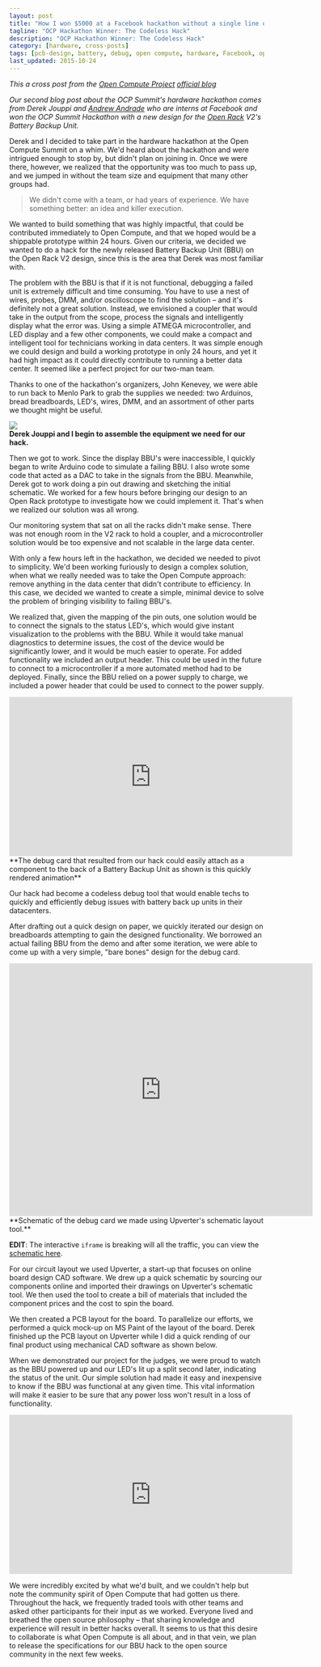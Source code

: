 ```yaml
---
layout: post
title: "How I won $5000 at a Facebook hackathon without a single line of code"
tagline: "OCP Hackathon Winner: The Codeless Hack"
description: "OCP Hackathon Winner: The Codeless Hack"
category: [hardware, cross-posts] 
tags: [pcb-design, battery, debug, open compute, hardware, Facebook, opencompute.org, openhardware]
last_updated: 2015-10-24
---
```


_This a cross post from the_ [_Open Compute Project_](http://www.opencompute.org/) [_official blog_](http://www.opencompute.org/blog/ocp-hackathon-winner-the-codeless-hack/)      

_Our second blog post about the OCP Summit's hardware hackathon comes from Derek Jouppi and_ [_Andrew Andrade_](http://ca.linkedin.com/pub/andrew-andrade/3b/a9b/6b9) _who are interns at Facebook and won the OCP Summit Hackathon with a new design for the [Open Rack](http://www.opencompute.org/wiki/Open_Rack) V2's Battery Backup Unit._    

Derek and I decided to take part in the hardware hackathon at the Open Compute Summit on a whim. We'd heard about the hackathon and were intrigued enough to stop by, but didn't plan on joining in. Once we were there, however, we realized that the opportunity was too much to pass up, and we jumped in without the team size and equipment that many other groups had.     

> We didn't come with a team, or had years of experience.  We have something better: an idea and killer execution.

We wanted to build something that was highly impactful, that could be contributed immediately to Open Compute, and that we hoped would be a shippable prototype within 24 hours. Given our criteria, we decided we wanted to do a hack for the newly released Battery Backup Unit (BBU) on the Open Rack V2 design, since this is the area that Derek was most familiar with.     

The problem with the BBU is that if it is not functional, debugging a failed unit is extremely difficult and time consuming. You have to use a nest of wires, probes, DMM, and/or oscilloscope to find the solution – and it's definitely not a great solution. Instead, we envisioned a coupler that would take in the output from the scope, process the signals and intelligently display what the error was. Using a simple ATMEGA microcontroller, and LED display and a few other components, we could make a compact and intelligent tool for technicians working in data centers. It was simple enough we could design and build a working prototype in only 24 hours, and yet it had high impact as it could directly contribute to running a better data center. It seemed like a perfect project for our two-man team.      

Thanks to one of the hackathon's organizers, John Kenevey, we were able to run back to Menlo Park to grab the supplies we needed: two Arduinos, bread breadboards, LED's, wires, DMM, and an assortment of other parts we thought might be useful.      

![](http://mrandrewandrade.com/blog/images/preparing-to-win-hackathon.jpg)  
**Derek Jouppi and I begin to assemble the equipment we need for our hack.**   

Then we got to work. Since the display BBU's were inaccessible, I quickly began to write Arduino code to simulate a failing BBU. I also wrote some code that acted as a DAC to take in the signals from the BBU. Meanwhile, Derek got to work doing a pin out drawing and sketching the initial schematic. We worked for a few hours before bringing our design to an Open Rack prototype to investigate how we could implement it. That's when we realized our solution was all wrong.    

Our monitoring system that sat on all the racks didn't make sense. There was not enough room in the V2 rack to hold a coupler, and a microcontroller solution would be too expensive and not scalable in the large data center.

With only a few hours left in the hackathon, we decided we needed to pivot to simplicity. We'd been working furiously to design a complex solution, when what we really needed was to take the Open Compute approach: remove anything in the data center that didn't contribute to efficiency. In this case, we decided we wanted to create a simple, minimal device to solve the problem of bringing visibility to failing BBU's.    

We realized that, given the mapping of the pin outs, one solution would be to connect the signals to the status LED's, which would give instant visualization to the problems with the BBU. While it would take manual diagnostics to determine issues, the cost of the device would be significantly lower, and it would be much easier to operate. For added functionality we included an output header. This could be used in the future to connect to a microcontroller if a more automated method had to be deployed. Finally, since the BBU relied on a power supply to charge, we included a power header that could be used to connect to the power supply.    


<iframe width="560" height="315" src="https://www.youtube.com/embed/rrX7r5jM19A" frameborder="0" allowfullscreen></iframe>
**The debug card that resulted from our hack could easily attach as a component to the back of a Battery Backup Unit as shown is this quickly rendered animation**   

Our hack had become a codeless debug tool that would enable techs to quickly and efficiently debug issues with battery back up units in their datacenters.    

After drafting out a quick design on paper, we quickly iterated our design on breadboards attempting to gain the designed functionality. We borrowed an actual failing BBU from the demo and after some iteration, we were able to come up with a very simple, "bare bones" design for the debug card.    


<iframe title="hackathon" width="600" height="500" scrolling="no" frameborder="0" name="hackathon" class="eda_tool" src="https://upverter.com/eda/embed/#designId=67c971c45790061b,actionId="></iframe>
**Schematic of the debug card we made using Upverter's schematic layout tool.**

**EDIT**: The interactive `iframe` is breaking will all the traffic, you can view the [schematic here](https://upverter.com/mrandrewandrade/53180db3a9c16395/hackathon/).  

For our circuit layout we used Upverter, a start-up that focuses on online board design CAD software. We drew up a quick schematic by sourcing our components online and imported their drawings on Upverter's schematic tool. We then used the tool to create a bill of materials that included the component prices and the cost to spin the board.

We then created a PCB layout for the board. To parallelize our efforts, we performed a quick mock-up on MS Paint of the layout of the board. Derek finished up the PCB layout on Upverter while I did a quick rending of our final product using mechanical CAD software as shown below.


When we demonstrated our project for the judges, we were proud to watch as the BBU powered up and our LED's lit up a split second later, indicating the status of the unit. Our simple solution had made it easy and inexpensive to know if the BBU was functional at any given time. This vital information will make it easier to be sure that any power loss won't result in a loss of functionality.

<iframe width="560" height="315" src="https://www.youtube.com/embed/KAKc50apXxI" frameborder="0" allowfullscreen></iframe>

We were incredibly excited by what we'd built, and we couldn't help but note the community spirit of Open Compute that had gotten us there. Throughout the hack, we frequently traded tools with other teams and asked other participants for their input as we worked. Everyone lived and breathed the open source philosophy – that sharing knowledge and experience will result in better hacks overall. It seems to us that this desire to collaborate is what Open Compute is all about, and in that vein, we plan to release the specifications for our BBU hack to the open source community in the next few weeks.


